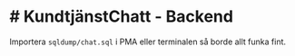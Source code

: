 # # KundtjänstChatt - Backend

Importera `sqldump/chat.sql` i PMA eller terminalen så borde allt funka fint.